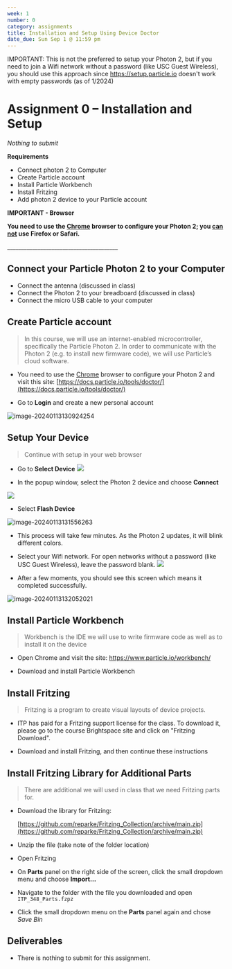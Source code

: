 ```yaml
---
week: 1
number: 0
category: assignments
title: Installation and Setup Using Device Doctor
date_due: Sun Sep 1 @ 11:59 pm
---
```


IMPORTANT: This is not the preferred to setup your Photon 2, but if you need to join a Wifi network without a password (like USC Guest Wireless), you should use this approach since https://setup.particle.io doesn't work with empty passwords (as of 1/2024)

Assignment 0 – Installation and Setup
=====================================

*Nothing to submit*

**Requirements**

-   Connect photon 2 to Computer
-   Create Particle account
-   Install Particle Workbench
-   Install Fritzing
-   Add photon 2 device to your Particle account



**IMPORTANT - Browser**

**You need to use the [Chrome](https://www.google.com/chrome/) browser to configure your Photon 2; you <u>can not</u> use Firefox or Safari.** 

\_______________________________________\_

## Connect your Particle Photon 2 to your Computer

- Connect the antenna (discussed in class)
- Connect the Photon 2 to your breadboard (discussed in class)
- Connect the micro USB cable to your computer



Create Particle account
-----------------------

>   In this course, we will use an internet-enabled microcontroller,
>   specifically the Particle Photon 2. In order to communicate with the Photon 2
>   (e.g. to install new firmware code), we will use Particle’s cloud software.

-   You need to use the [Chrome](https://www.google.com/chrome/) browser to configure your Photon 2 and visit this site:
    [https://docs.particle.io/tools/doctor/](https://docs.particle.io/tools/doctor/)

-   Go to **Login** and create a new personal account

![image-20240113130924254](a0_installation_device_doctor.assets/image-20240113130924254.png)



Setup Your Device
-----------------------

>   Continue with setup in your web browser

- Go to **Select Device**
![](a0_installation_device_doctor.assets/image-20240113131404119.png)



- In the popup window, select the Photon 2 device and choose **Connect**

![](a0_installation_device_doctor.assets/image-20240113131517014.png)

- Select **Flash Device**

![image-20240113131556263](a0_installation_device_doctor.assets/image-20240113131556263.png)

- This process will take few minutes. As the Photon 2 updates, it will blink different colors.
- Select your Wifi network. For open networks without a password (like USC Guest Wireless), leave the password blank.
  ![](a0_installation_device_doctor.assets/image-20240113131824220.png)



- After a few moments, you should see this screen which means it completed successfully.

![image-20240113132052021](a0_installation_device_doctor.assets/image-20240113132052021.png)



Install Particle Workbench
--------------------------

>   Workbench is the IDE we will use to write firmware code as well as to
>   install it on the device

-   Open Chrome and visit the site:
    <https://www.particle.io/workbench/>

-   Download and install Particle Workbench

Install Fritzing
----------------

>   Fritzing is a program to create visual layouts of device projects.

-   ITP has paid for a Fritzing support license for the class. To download it, please go to the course Brightspace site and click on "Fritzing Download".

-   Download and install Fritzing, and then continue these instructions

Install Fritzing Library for Additional Parts
----------------

>   There are additional we will used in class that we need Fritzing parts for.

- Download the library for Fritzing:

  [https://github.com/reparke/Fritzing_Collection/archive/main.zip](https://github.com/reparke/Fritzing_Collection/archive/main.zip)

- Unzip the file (take note of the folder location)

- Open Fritzing

- On **Parts** panel on the right side of the screen, click the small dropdown menu and choose **Import…**

- Navigate to the folder with the file you downloaded and open `ITP_348_Parts.fzpz`

- Click the small dropdown menu on the **Parts** panel again and chose *Save Bin*

Deliverables
------------

- There is nothing to submit for this assignment.
